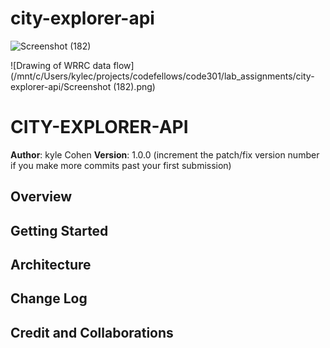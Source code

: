 # city-explorer-api
![Screenshot (182)](https://user-images.githubusercontent.com/84685827/126557100-53cb9105-e8d7-4ad9-bd44-16227d0b6f85.png)

![Drawing of WRRC data flow](/mnt/c/Users/kylec/projects/codefellows/code301/lab_assignments/city-explorer-api/Screenshot (182).png)

# CITY-EXPLORER-API

**Author**: kyle Cohen
**Version**: 1.0.0 (increment the patch/fix version number if you make more commits past your first submission)

## Overview
<!-- Provide a high level overview of what this application is and why you are building it, beyond the fact that it's an assignment for this class. (i.e. What's your problem domain?) -->

## Getting Started
<!-- What are the steps that a user must take in order to build this app on their own machine and get it running? -->

## Architecture
<!-- Provide a detailed description of the application design. What technologies (languages, libraries, etc) you're using, and any other relevant design information. -->

## Change Log
<!-- Use this area to document the iterative changes made to your application as each feature is successfully implemented. Use time stamps. Here's an example:

01-01-2001 4:59pm - Application now has a fully-functional express server, with a GET route for the location resource. -->

## Credit and Collaborations
<!-- Give credit (and a link) to other people or resources that helped you build this application. -->
